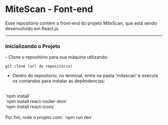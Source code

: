 # MiteScan - Font-end
Esse repositório contém o front-end do projeto MiteScan, que está sendo desenvolvido em React.js.
<hr>
<h3>Inicializando o Projeto</h3>
- Clone o repositório para sua máquina utilizando:

`git clone (url do repositório)` <br>

- Dentro do repositório, no terminal, entre na pasta 'mitescan' e execute os comandos para instalar as depêndencias:
<br>
`npm install` <br>
`npm install react-router-dom` <br>
`npm install react-icons` <br>
<br>
Por fim, rode o projeto com: `npm run dev`
